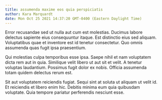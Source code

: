 ```yaml
---
title: assumenda maxime eos quia perspiciatis
author: Kara Marquardt
date: Mon Oct 25 2021 14:37:20 GMT-0400 (Eastern Daylight Time)
---
```

Error recusandae sed ut nulla aut cum est molestias. Ducimus labore delectus sapiente eius consequuntur itaque. Est distinctio eius sed aliquam. Voluptatibus quae et inventore est id tenetur consectetur. Quo omnis assumenda quas fugit ipsa praesentium.

 Qui molestias culpa temporibus esse ipsa. Saepe nihil et nam voluptatem dicta rem aut in quia. Similique velit libero ut aut sit et velit. A tenetur voluptas laudantium. Possimus fugit dolor ex nobis. Officia assumenda totam quidem delectus rerum est.

 Sit aut voluptatem reiciendis fugiat. Sequi sint at soluta ut aliquam ut velit id. Et reiciendis et libero enim hic. Debitis minima eum quia quibusdam voluptate. Quia tempore pariatur perferendis nesciunt esse.